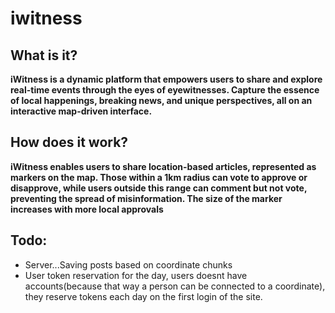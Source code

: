 # iwitness

## What is it?

**iWitness is a dynamic platform that empowers users to share and explore real-time events through the eyes of eyewitnesses. Capture the essence of local happenings, breaking news, and unique perspectives, all on an interactive map-driven interface.**

## How does it work?

**iWitness enables users to share location-based articles, represented as markers on the map. Those within a 1km radius can vote to approve or disapprove, while users outside this range can comment but not vote, preventing the spread of misinformation. The size of the marker increases with more local approvals**

## Todo:

* Server...Saving posts based on coordinate chunks
* User token reservation for the day, users doesnt have accounts(because that way a person can be connected to a coordinate), they reserve tokens each day on the first login of the site.


